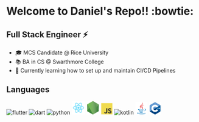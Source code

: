 # Welcome to Daniel's Repo!! :bowtie:
## Full Stack Engineer ⚡
- 🎓 MCS Candidate @ Rice University 
- 📚 BA in CS @ Swarthmore College
- 🌱 Currently learning how to set up and maintain CI/CD Pipelines
## Languages
<img src="https://cdn.worldvectorlogo.com/logos/flutter-logo.svg" alt="flutter" width="30" height="30"/> <img src="https://img.icons8.com/color/452/dart.png" alt="dart" width="35" height="35"/> <img src="https://upload.wikimedia.org/wikipedia/commons/thumb/c/c3/Python-logo-notext.svg/2048px-Python-logo-notext.svg.png" alt="python" width="30" height="30"/> <img src="https://raw.githubusercontent.com/github/explore/80688e429a7d4ef2fca1e82350fe8e3517d3494d/topics/react/react.png" alt="react" width="35" height="35"/> <img src="https://raw.githubusercontent.com/github/explore/80688e429a7d4ef2fca1e82350fe8e3517d3494d/topics/nodejs/nodejs.png" alt="node" width="35" height="35"/> <img src="https://raw.githubusercontent.com/devicons/devicon/master/icons/javascript/javascript-original.svg" alt="javascript" width="30" height="30"/> <img src="https://upload.wikimedia.org/wikipedia/commons/thumb/7/74/Kotlin_Icon.png/1200px-Kotlin_Icon.png" alt="kotlin" width="26" height="30"/> <img src="https://raw.githubusercontent.com/devicons/devicon/0d6c64dbbf311879f7d563bfc3ccf559f9ed111c/icons/java/java-original.svg" alt="java" width="32" height="32"/> <img src="https://raw.githubusercontent.com/devicons/devicon/0d6c64dbbf311879f7d563bfc3ccf559f9ed111c/icons/cplusplus/cplusplus-original.svg" alt="cpp" width="32" height="32"/> 


<!--
**dquinta1/dquinta1** is a ✨ _special_ ✨ repository because its `README.md` (this file) appears on your GitHub profile.

Here are some ideas to get you started:

- 🔭 I’m currently working on ...
- 🌱 I’m currently learning ...
- 👯 I’m looking to collaborate on ...
- 🤔 I’m looking for help with ...
- 💬 Ask me about ...
- 📫 How to reach me: ...
- 😄 Pronouns: ...
- ⚡ Fun fact: ...
-->
